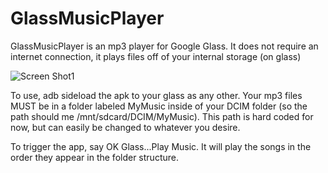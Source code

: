 GlassMusicPlayer
================
GlassMusicPlayer is an mp3 player for Google Glass. It does not require an internet connection, it plays files off of your internal storage (on glass)


![Screen Shot1](https://github.com/Kennyc1012/GlassMusicPlayer/raw/master/Screenshot_1.png)


To use, adb sideload the apk to your glass as any other. 
Your mp3 files MUST be in a folder labeled MyMusic inside of your DCIM folder (so the path should me /mnt/sdcard/DCIM/MyMusic). This path is hard coded for now, but can easily be changed to whatever you desire. 


To trigger the app, say OK Glass...Play Music. 
It will play the songs in the order they appear in the folder structure.
